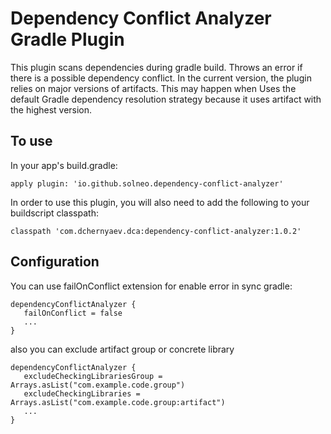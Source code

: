# Dependency Conflict Analyzer Gradle Plugin

This plugin scans dependencies
during gradle build. Throws an error if there is a possible dependency conflict. In the current version, the plugin
relies on major versions of artifacts. This may happen when
Uses the default Gradle dependency resolution strategy because it uses
artifact with the highest version.

## To use

In your app's build.gradle:

```
apply plugin: 'io.github.solneo.dependency-conflict-analyzer'
```

In order to use this plugin, you will also need to add the following to your
buildscript classpath:

```
classpath 'com.dchernyaev.dca:dependency-conflict-analyzer:1.0.2'
```

## Configuration

You can use failOnConflict extension for enable error in sync gradle:

```
dependencyConflictAnalyzer {
   failOnConflict = false
   ...
}
```
also you can exclude artifact group or concrete library

```
dependencyConflictAnalyzer {
   excludeCheckingLibrariesGroup = Arrays.asList("com.example.code.group")
   excludeCheckingLibraries = Arrays.asList("com.example.code.group:artifact")
   ...
}
```
